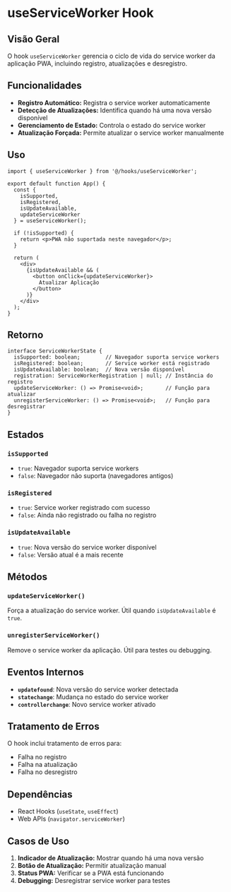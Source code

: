 # useServiceWorker Hook

## Visão Geral

O hook `useServiceWorker` gerencia o ciclo de vida do service worker da aplicação PWA, incluindo registro, atualizações e desregistro.

## Funcionalidades

- **Registro Automático:** Registra o service worker automaticamente
- **Detecção de Atualizações:** Identifica quando há uma nova versão disponível
- **Gerenciamento de Estado:** Controla o estado do service worker
- **Atualização Forçada:** Permite atualizar o service worker manualmente

## Uso

```tsx
import { useServiceWorker } from '@/hooks/useServiceWorker';

export default function App() {
  const { 
    isSupported, 
    isRegistered, 
    isUpdateAvailable, 
    updateServiceWorker 
  } = useServiceWorker();

  if (!isSupported) {
    return <p>PWA não suportada neste navegador</p>;
  }

  return (
    <div>
      {isUpdateAvailable && (
        <button onClick={updateServiceWorker}>
          Atualizar Aplicação
        </button>
      )}
    </div>
  );
}
```

## Retorno

```tsx
interface ServiceWorkerState {
  isSupported: boolean;        // Navegador suporta service workers
  isRegistered: boolean;       // Service worker está registrado
  isUpdateAvailable: boolean;  // Nova versão disponível
  registration: ServiceWorkerRegistration | null; // Instância do registro
  updateServiceWorker: () => Promise<void>;       // Função para atualizar
  unregisterServiceWorker: () => Promise<void>;   // Função para desregistrar
}
```

## Estados

### `isSupported`
- `true`: Navegador suporta service workers
- `false`: Navegador não suporta (navegadores antigos)

### `isRegistered`
- `true`: Service worker registrado com sucesso
- `false`: Ainda não registrado ou falha no registro

### `isUpdateAvailable`
- `true`: Nova versão do service worker disponível
- `false`: Versão atual é a mais recente

## Métodos

### `updateServiceWorker()`
Força a atualização do service worker. Útil quando `isUpdateAvailable` é `true`.

### `unregisterServiceWorker()`
Remove o service worker da aplicação. Útil para testes ou debugging.

## Eventos Internos

- **`updatefound`**: Nova versão do service worker detectada
- **`statechange`**: Mudança no estado do service worker
- **`controllerchange`**: Novo service worker ativado

## Tratamento de Erros

O hook inclui tratamento de erros para:
- Falha no registro
- Falha na atualização
- Falha no desregistro

## Dependências

- React Hooks (`useState`, `useEffect`)
- Web APIs (`navigator.serviceWorker`)

## Casos de Uso

1. **Indicador de Atualização:** Mostrar quando há uma nova versão
2. **Botão de Atualização:** Permitir atualização manual
3. **Status PWA:** Verificar se a PWA está funcionando
4. **Debugging:** Desregistrar service worker para testes
